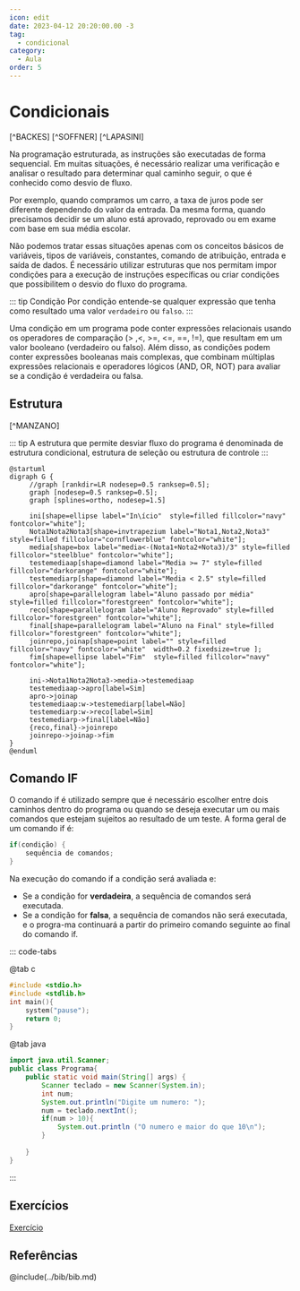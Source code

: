 ```yaml
---
icon: edit
date: 2023-04-12 20:20:00.00 -3
tag:
  - condicional
category:
  - Aula
order: 5
---
```


# Condicionais

[^BACKES] [^SOFFNER] [^LAPASINI]

Na programação estruturada, as instruções são executadas de forma sequencial. Em muitas situações, é necessário realizar uma verificação e analisar o resultado para determinar qual caminho seguir, o que é conhecido como desvio de fluxo. 

Por exemplo, quando compramos um carro, a taxa de juros pode ser diferente dependendo do valor da entrada. Da mesma forma, quando precisamos decidir se um aluno está aprovado, reprovado ou em exame com base em sua média escolar. 

Não podemos tratar essas situações apenas com os conceitos básicos de variáveis, tipos de variáveis, constantes, comando de atribuição, entrada e saída de dados. É necessário utilizar estruturas que nos permitam impor condições para a execução de instruções específicas ou criar condições que possibilitem o desvio do fluxo do programa.

::: tip Condição
Por condição entende-se qualquer expressão que tenha como resultado uma valor `verdadeiro` ou `falso`. 
:::


Uma condição em um programa pode conter expressões relacionais usando os operadores de comparação (> ,<, >=, <=, ==, !=), que resultam em um valor booleano (verdadeiro ou falso). Além disso, as condições podem conter expressões booleanas mais complexas, que combinam múltiplas expressões relacionais e operadores lógicos (AND, OR, NOT) para avaliar se a condição é verdadeira ou falsa.





## Estrutura

[^MANZANO]

::: tip 
A estrutura que permite desviar fluxo do programa é denominada de estrutura condicional, estrutura de seleção ou estrutura de controle 
:::

```plantuml
@startuml
digraph G {
     //graph [rankdir=LR nodesep=0.5 ranksep=0.5];
     graph [nodesep=0.5 ranksep=0.5];
     graph [splines=ortho, nodesep=1.5]

     ini[shape=ellipse label="In\ício"  style=filled fillcolor="navy" fontcolor="white"];
     Nota1Nota2Nota3[shape=invtrapezium label="Nota1,Nota2,Nota3" style=filled fillcolor="cornflowerblue" fontcolor="white"];
     media[shape=box label="media<-(Nota1+Nota2+Nota3)/3" style=filled fillcolor="steelblue" fontcolor="white"];
     testemediaap[shape=diamond label="Media >= 7" style=filled fillcolor="darkorange" fontcolor="white"];
     testemediarp[shape=diamond label="Media < 2.5" style=filled fillcolor="darkorange" fontcolor="white"];
     apro[shape=parallelogram label="Aluno passado por média" style=filled fillcolor="forestgreen" fontcolor="white"];
     reco[shape=parallelogram label="Aluno Reprovado" style=filled fillcolor="forestgreen" fontcolor="white"];
     final[shape=parallelogram label="Aluno na Final" style=filled fillcolor="forestgreen" fontcolor="white"];
     joinrepo,joinap[shape=point label="" style=filled fillcolor="navy" fontcolor="white"  width=0.2 fixedsize=true ];
     fim[shape=ellipse label="Fim"  style=filled fillcolor="navy" fontcolor="white"];
     
     ini->Nota1Nota2Nota3->media->testemediaap
     testemediaap->apro[label=Sim]
     apro->joinap
     testemediaap:w->testemediarp[label=Não]
     testemediarp:w->reco[label=Sim]
     testemediarp->final[label=Não]
     {reco,final}->joinrepo
     joinrepo->joinap->fim
}
@enduml
```

## Comando IF

O comando if é utilizado sempre que é necessário escolher entre dois caminhos dentro do programa ou quando se deseja executar um ou mais comandos que estejam sujeitos ao resultado de um teste. A forma geral de um comando if é:
```c
if(condição) { 
    sequência de comandos;
}
```

Na execução do comando if a condição será avaliada e:

- Se a condição for **verdadeira**, a sequência de comandos será executada.
- Se a condição for **falsa**, a sequência de comandos não será executada, e o progra-ma continuará a partir do primeiro comando seguinte ao final do comando if.

::: code-tabs

@tab c

```c
#include <stdio.h>
#include <stdlib.h>
int main(){
    system("pause");  
    return 0;
}
```
@tab java

```java
import java.util.Scanner;
public class Programa{
    public static void main(String[] args) {
        Scanner teclado = new Scanner(System.in);
        int num;
        System.out.println("Digite um numero: ");
        num = teclado.nextInt();
        if(num > 10){
            System.out.println ("O numero e maior do que 10\n");
        }
        
    }
}
```
:::



## Exercícios

[Exercício](exercicios/02_condicional.md)

## Referências

@include(../bib/bib.md)



